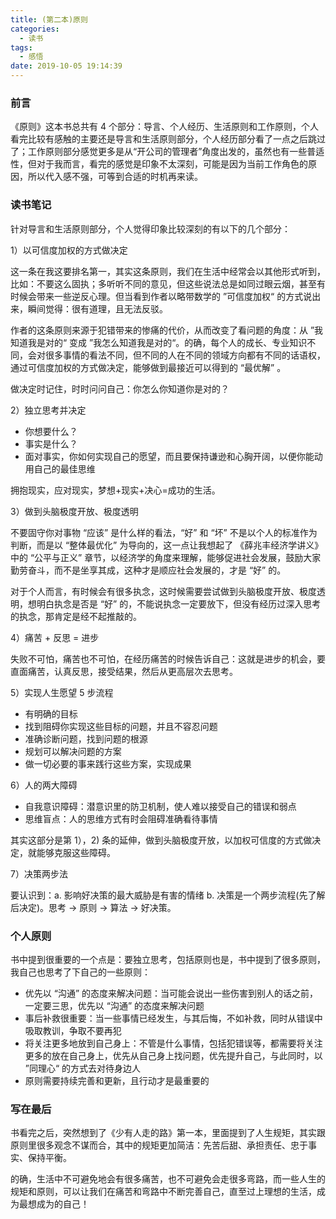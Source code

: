 ```yaml
---
title: (第二本)原则
categories:
  - 读书
tags:
  - 感悟
date: 2019-10-05 19:14:39
---
```


### 前言

《原则》这本书总共有 4 个部分：导言、个人经历、生活原则和工作原则，个人看完比较有感触的主要还是导言和生活原则部分，个人经历部分看了一点之后跳过了；工作原则部分感觉更多是从“开公司的管理者”角度出发的，虽然也有一些普适性，但对于我而言，看完的感觉是印象不太深刻，可能是因为当前工作角色的原因，所以代入感不强，可等到合适的时机再来读。

### 读书笔记

针对导言和生活原则部分，个人觉得印象比较深刻的有以下的几个部分：

1）以可信度加权的方式做决定

这一条在我这要排名第一，其实这条原则，我们在生活中经常会以其他形式听到，比如：不要这么固执；多听听不同的意见，但这些说法总是如同过眼云烟，甚至有时候会带来一些逆反心理。但当看到作者以略带数学的 ”可信度加权“ 的方式说出来，瞬间觉得：很有道理，且无法反驳。

作者的这条原则来源于犯错带来的惨痛的代价，从而改变了看问题的角度：从 ”我知道我是对的“ 变成 ”我怎么知道我是对的“。的确，每个人的成长、专业知识不同，会对很多事情的看法不同，但不同的人在不同的领域方向都有不同的话语权，通过可信度加权的方式做决定，能够做到最接近可以得到的 “最优解” 。

做决定时记住，时时问问自己：你怎么你知道你是对的？

2）独立思考并决定

- 你想要什么？
- 事实是什么？
- 面对事实，你如何实现自己的愿望，而且要保持谦逊和心胸开阔，以便你能动用自己的最佳思维

拥抱现实，应对现实，梦想+现实+决心=成功的生活。

3）做到头脑极度开放、极度透明

不要固守你对事物 “应该” 是什么样的看法，“好” 和 “坏” 不是以个人的标准作为判断，而是以 “整体最优化” 为导向的，这一点让我想起了 《薛兆丰经济学讲义》中的 “公平与正义” 章节，以经济学的角度来理解，能够促进社会发展，鼓励大家勤劳奋斗，而不是坐享其成，这种才是顺应社会发展的，才是 “好” 的。

对于个人而言，有时候会有很多执念，这时候需要尝试做到头脑极度开放、极度透明，想明白执念是否是 “好” 的，不能说执念一定要放下，但没有经历过深入思考的执念，那肯定是经不起推敲的。

4）痛苦 + 反思 = 进步

失败不可怕，痛苦也不可怕，在经历痛苦的时候告诉自己：这就是进步的机会，要直面痛苦，认真反思，接受结果，然后从更高层次去思考。

5）实现人生愿望 5 步流程

- 有明确的目标
- 找到阻碍你实现这些目标的问题，并且不容忍问题
- 准确诊断问题，找到问题的根源
- 规划可以解决问题的方案
- 做一切必要的事来践行这些方案，实现成果

6）人的两大障碍

- 自我意识障碍：潜意识里的防卫机制，使人难以接受自己的错误和弱点
- 思维盲点：人的思维方式有时会阻碍准确看待事情

其实这部分是第 1），2) 条的延伸，做到头脑极度开放，以加权可信度的方式做决定，就能够克服这些障碍。

7）决策两步法

要认识到：a. 影响好决策的最大威胁是有害的情绪 b. 决策是一个两步流程(先了解后决定)。思考 -> 原则 -> 算法 -> 好决策。

### 个人原则

书中提到很重要的一个点是：要独立思考，包括原则也是，书中提到了很多原则，我自己也思考了下自己的一些原则：

- 优先以 “沟通” 的态度来解决问题：当可能会说出一些伤害到别人的话之前，一定要三思，优先以 “沟通” 的态度来解决问题
- 事后补救很重要：当一些事情已经发生，与其后悔，不如补救，同时从错误中吸取教训，争取不要再犯
- 将关注更多地放到自己身上：不管是什么事情，包括犯错误等，都需要将关注更多的放在自己身上，优先从自己身上找问题，优先提升自己，与此同时，以 ”同理心“ 的方式去对待身边人
- 原则需要持续完善和更新，且行动才是最重要的

### 写在最后

书看完之后，突然想到了《少有人走的路》第一本，里面提到了人生规矩，其实跟原则里很多观念不谋而合，其中的规矩更加简洁：先苦后甜、承担责任、忠于事实、保持平衡。

的确，生活中不可避免地会有很多痛苦，也不可避免会走很多弯路，而一些人生的规矩和原则，可以让我们在痛苦和弯路中不断完善自己，直至过上理想的生活，成为最想成为的自己！

